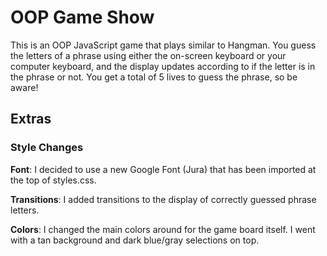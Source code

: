 # OOP Game Show

This is an OOP JavaScript game that plays similar to Hangman. You guess the letters of a phrase using either the on-screen keyboard or your computer keyboard, and the display updates according to if the letter is in the phrase or not. You get a total of 5 lives to guess the phrase, so be aware!

## Extras

### Style Changes

**Font**: I decided to use a new Google Font (Jura) that has been imported at the top of styles.css.

**Transitions**: I added transitions to the display of correctly guessed phrase letters.

**Colors**: I changed the main colors around for the game board itself. I went with a tan background and dark blue/gray selections on top.
